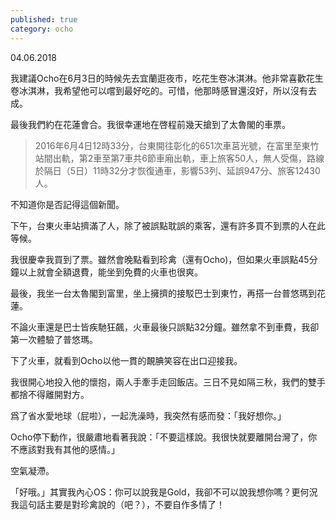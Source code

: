 ```yaml
---
published: true
category: ocho
---
```

04.06.2018

我建議Ocho在6月3日的時候先去宜蘭逛夜市，吃花生卷冰淇淋。他非常喜歡花生卷冰淇淋，我希望他可以嚐到最好吃的。可惜，他那時感冒還沒好，所以沒有去成。

最後我們約在花蓮會合。我很幸運地在啓程前幾天搶到了太魯閣的車票。

> 2016年6月4日12時33分，台東開往彰化的651次車莒光號，在富里至東竹站間出軌，第2車至第7車共6節車廂出軌，車上旅客50人，無人受傷，路線於隔日（5日）11時32分才恢復通車，影響53列、延誤947分、旅客12430人。

不知道你是否記得這個新聞。

下午，台東火車站擠滿了人，除了被誤點耽誤的乘客，還有許多買不到票的人在此等候。

我很慶幸我買到了票。雖然會晚點看到珍禽（還有Ocho)，但如果火車誤點45分鐘以上就會全額退費，能坐到免費的火車也很爽。

最後，我坐一台太魯閣到富里，坐上擁擠的接駁巴士到東竹，再搭一台普悠瑪到花蓮。

不論火車還是巴士皆疾馳狂飆，火車最後只誤點32分鐘。雖然拿不到車費，我卻第一次體驗了普悠瑪。

下了火車，就看到Ocho以他一貫的靦腆笑容在出口迎接我。

我很開心地投入他的懷抱，兩人手牽手走回飯店。三日不見如隔三秋，我們的雙手都捨不得離開對方。

爲了省水愛地球（屁啦），一起洗澡時，我突然有感而發：「我好想你。」

Ocho停下動作，很嚴肅地看著我說：「不要這樣說。我很快就要離開台灣了，你不應該對我有其他的感情。」

空氣凝滯。

「好哦。」其實我內心OS：你可以說我是Gold，我卻不可以說我想你嗎？更何況我這句話主要是對珍禽說的（吧？），不要自作多情了！
